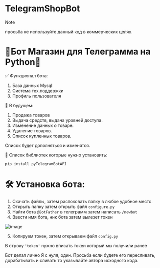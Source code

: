 # TelegramShopBot

> [!NOTE]
просьба не используйте данный код в коммерческих целях.

# 🤖Бот Магазин для Телеграмма на Python🤖

✅ Функционал бота:
1. База данных Mysql
2. Система тех.поддержки
3. Профиль пользователя

🎄 В будущем:
1. Продажа товаров
2. Выдача средств, выдача уровней доступа.
3. Изменение данных о товаре.
4. Удаление товаров.
5. Список купленных товаров.

Список будет дополняться и изменятся.

📄 Список библиотек которые нужно установить:

`pip install pyTelegramBotAPI`

# 🛠 Установка бота:
1. Скачать файлы, затем распоковать папку в любое удобное место.
2. Открыть папку затем открыть файл `configure.py`
3. Найти бота  `@BotFather` в телеграмм затем написать `/newbot`
4. Ввести имя бота, ник бота затем вылезет токен

![image](https://user-images.githubusercontent.com/94528892/142181389-673cf369-2fe2-4c73-ae62-6e10ea822d38.png)

5. Копируем токен, затем открываем файл `config.py`

В строку `'token'` нужно вписать токен который мы получили ранее

Бот делал лично Я с нуля, один. Просьба если будете его пересливать, дорабатывать и сливать то указывайте автора исходного кода.